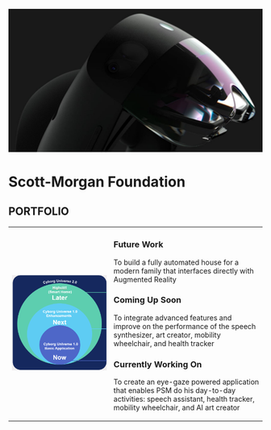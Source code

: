 ![Slide 1 BG](images/roadmap-slide1-bg.png)

# Scott-Morgan Foundation
## PORTFOLIO
<table>
<tr width=100%>
<td width=40%>

![Slide 2 Scope Diagram](images/roadmap-slide2-scope.png)

</td>
<td width=60%>
  
### Future Work
To build a fully automated house for a modern family that interfaces directly with Augmented Reality
  
### Coming Up Soon
To integrate advanced features and improve on the performance of the speech synthesizer, art creator, mobility wheelchair, and health tracker 

### Currently Working On
To create an eye-gaze powered application that enables PSM do his day-to-day activities: speech assistant, health tracker, mobility wheelchair, and AI art creator

</td>
</tr>
</table>
  

